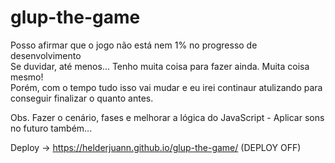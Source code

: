 # glup-the-game

Posso afirmar que o jogo não está nem 1% no progresso de desenvolvimento<br>
Se duvidar, até menos... Tenho muita coisa para fazer ainda. Muita coisa mesmo!<br>
Porém, com o tempo tudo isso vai mudar e eu irei continaur atulizando para conseguir finalizar o quanto antes.

Obs. Fazer o cenário, fases e melhorar a lógica do JavaScript - Aplicar sons no futuro também...

Deploy -> https://helderjuann.github.io/glup-the-game/ (DEPLOY OFF)
